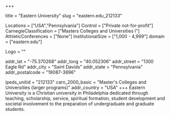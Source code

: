 
+++

title = "Eastern University"
slug = "eastern.edu_212133"

Locations = ["USA","Pennsylvania"]
Control = ["Private not-for-profit"]
CarnegieClassification = ["Masters Colleges and Universities I"]
AthleticConferences = ["None"]
InstitutionalSize = ["1,000 - 4,999"]
domain = ["eastern.edu"]

Logo = ""

addr_lat = "-75.370268"
addr_long = "40.052306"
addr_street = "1300 Eagle Rd"
addr_city = "Saint Davids"
addr_state = "Pennsylvania"
addr_postalcode = "19087-3696"

ipeds_unitid = "212133"
carn_2000_basic = "Master's Colleges and Universities (larger programs)"
addr_country = "USA"
+++
    Eastern University is a Christian university in Philadelphia dedicated through teaching, scholarship, service, spiritual formation, student development and societal involvement to the preparation of undergraduate and graduate students.
